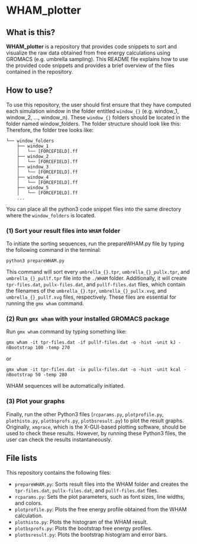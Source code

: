 # **WHAM_plotter**

## **What is this?**

__WHAM_plotter__ is a repository that provides code snippets to sort and visualize the raw data obtained from free energy calculations using GROMACS (e.g. umbrella sampling). This README file explains how to use the provided code snippets and provides a brief overview of the files contained in the repository.

## **How to use?**

To use this repository, the user should first ensure that they have computed each simulation window in the folder entitled `window_{}` (e.g. window_1, window_2, ..., window_n). These `window_{}` folders should be located in the folder named window_folders. The folder structure should look like this:
Therefore, the folder tree looks like:

```text
└── window_folders
    ├── window_1
    │   └── [FORCEFIELD].ff
    ├── window_2
    │   └── [FORCEFIELD].ff
    ├── window_3
    │   └── [FORCEFIELD].ff
    ├── window_4
    │   └── [FORCEFIELD].ff
    ├── window_5
    │   └── [FORCEFIELD].ff
    ...
```

You can place all the python3 code snippet files into the same directory where the `window_folders` is located.

### **(1) Sort your result files into `WHAM` folder**

To initiate the sorting sequences, run the prepareWHAM.py file by typing the following command in the terminal:

```shell
python3 prepareWHAM.py
```

This command will sort every `umbrella_{}.tpr`, `umbrella_{}_pullx.tpr`, and `umbrella_{}_pullf.tpr` file into the `./WHAM` folder. Additionally, it will create `tpr-files.dat`, `pullx-files.dat`, and `pullf-files.dat` files, which contain the filenames of the `umbrella_{}.tpr`, `umbrella_{}_pullx.xvg`, and `umbrella_{}_pullf.xvg` files, respectively. These files are essential for running the `gmx wham` command.

### **(2) Run `gmx wham` with your installed GROMACS package**

Run `gmx wham` command by typing something like:

```shell
gmx wham -it tpr-files.dat -if pullf-files.dat -o -hist -unit kJ -nBootstrap 100 -temp 270
```

or

```shell
gmx wham -it tpr-files.dat -ix pullx-files.dat -o -hist -unit kcal -nBootstrap 50 -temp 280
```

WHAM sequences will be automatically initiated.

### **(3) Plot your graphs**

Finally, run the other Python3 files (`rcparams.py`, `plotprofile.py`, `plothisto.py`, `plotbsprofs.py`, `plotbsresult.py`) to plot the result graphs. Originally, `xmgrace`, which is the X-GUI-based plotting software, should be used to check these results. However, by running these Python3 files, the user can check the results instantaneously.

## **File lists**
This repository contains the following files:

- `prepareWHAM.py`: Sorts result files into the WHAM folder and creates the `tpr-files.dat`, `pullx-files.dat`, and `pullf-files.dat` files.
- `rcparams.py`: Sets the plot parameters, such as font sizes, line widths, and colors.
- `plotprofile.py`: Plots the free energy profile obtained from the WHAM calculation.
- `plothisto.py`: Plots the histogram of the WHAM result.
- `plotbsprofs.py`: Plots the bootstrap free energy profiles.
- `plotbsresult.py`: Plots the bootstrap histogram and error bars.
